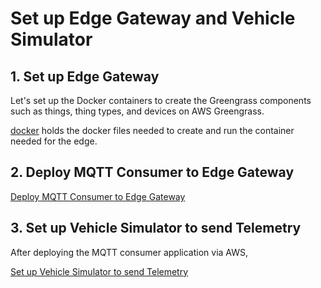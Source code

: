 # Set up Edge Gateway and Vehicle Simulator

## 1. Set up Edge Gateway

Let's set up the Docker containers to create the Greengrass components such as things, thing types, and devices on AWS Greengrass.

[docker](./1-docker/) holds the docker files needed to create and run the container needed for the edge.

## 2. Deploy MQTT Consumer to Edge Gateway

[Deploy MQTT Consumer to Edge Gateway](./2-edge/cpp/consumer/README.md)


## 3. Set up Vehicle Simulator to send Telemetry

After deploying the MQTT consumer application via AWS,

[Set up Vehicle Simulator to send Telemetry](./1-docker/vehicle1/README.md)


